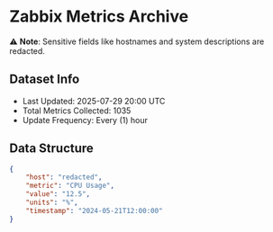 # Zabbix Metrics Archive

⚠️ **Note**: Sensitive fields like hostnames and system descriptions are redacted.

## Dataset Info
- Last Updated: 2025-07-29 20:00 UTC
- Total Metrics Collected: 1035
- Update Frequency: Every (1) hour

## Data Structure
```json
{
    "host": "redacted",
    "metric": "CPU Usage",
    "value": "12.5",
    "units": "%",
    "timestamp": "2024-05-21T12:00:00"
}
```
